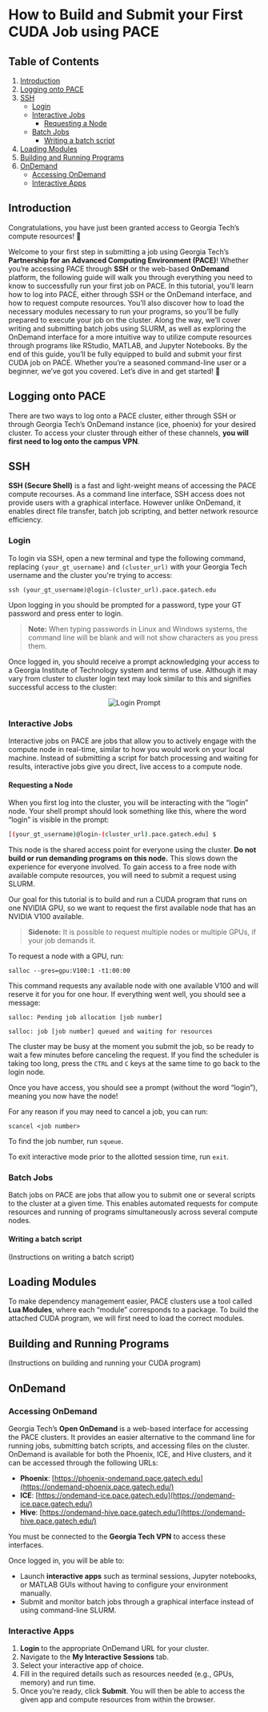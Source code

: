# How to Build and Submit your First CUDA Job using PACE

## Table of Contents
1. [Introduction](#introduction)
2. [Logging onto PACE](#logging-onto-pace)
3. [SSH](#ssh)
   - [Login](#login)
   - [Interactive Jobs](#interactive-jobs)
     - [Requesting a Node](#requesting-a-node)
   - [Batch Jobs](#batch-jobs)
     - [Writing a batch script](#writing-a-batch-script)
4. [Loading Modules](#loading-modules)
5. [Building and Running Programs](#building-and-running-programs)
6. [OnDemand](#ondemand)
   - [Accessing OnDemand](#accessing-ondemand)
   - [Interactive Apps](#interactive-apps)

## Introduction

Congratulations, you have just been granted access to Georgia Tech’s compute resources! 🎉

Welcome to your first step in submitting a job using Georgia Tech’s **Partnership for an Advanced Computing Environment (PACE)**! Whether you’re accessing PACE through **SSH** or the web-based **OnDemand** platform, the following guide will walk you through everything you need to know to successfully run your first job on PACE. In this tutorial, you’ll learn how to log into PACE, either through SSH or the OnDemand interface, and how to request compute resources. You’ll also discover how to load the necessary modules necessary to run your programs, so you’ll be fully prepared to execute your job on the cluster. Along the way, we’ll cover writing and submitting batch jobs using SLURM, as well as exploring the OnDemand interface for a more intuitive way to utilize compute resources through programs like RStudio, MATLAB, and Jupyter Notebooks. By the end of this guide, you’ll be fully equipped to build and submit your first CUDA job on PACE. Whether you’re a seasoned command-line user or a beginner, we’ve got you covered. Let’s dive in and get started! 🎯

## Logging onto PACE

There are two ways to log onto a PACE cluster, either through SSH or through Georgia Tech’s OnDemand instance (ice, phoenix) for your desired cluster. To access your cluster through either of these channels, **you will first need to log onto the campus VPN**.

## SSH
**SSH (Secure Shell)** is a fast and light-weight means of accessing the PACE compute recourses. As a command line interface, SSH access does not provide users with a graphical interface. However unlike OnDemand, it enables direct file transfer, batch job scripting, and better network resource efficiency. 

### Login 

To login via SSH, open a new terminal and type the following command, replacing `(your_gt_username)` and `(cluster_url)` with your Georgia Tech username and the cluster you're trying to access:

```
ssh (your_gt_username)@login-(cluster_url).pace.gatech.edu
```

Upon logging in you should be prompted for a password, type your GT password and press enter to login. 

> **Note:** When typing passwords in Linux and Windows systems, the command line will be blank and will not show characters as you press them.

Once logged in, you should receive a prompt acknowledging your access to a Georgia Institute of Technology system and terms of use. Although it may vary from cluster to cluster login text may look similar to this and signifies successful access to the cluster:


<div align="center">
  <img src="https://github.com/user-attachments/assets/ae8f6ecb-e480-4ecc-805a-b657c90a9196" alt="Login Prompt" />
</div>


### Interactive Jobs

Interactive jobs on PACE are jobs that allow you to actively engage with the compute node in real-time, similar to how you would work on your local machine. Instead of submitting a script for batch processing and waiting for results, interactive jobs give you direct, live access to a compute node.

#### Requesting a Node

When you first log into the cluster, you will be interacting with the “login” node. Your shell prompt should look something like this, where the word “login” is visible in the prompt:

```bash
[(your_gt_username)@login-(cluster_url).pace.gatech.edu] $
```


This node is the shared access point for everyone using the cluster. **Do not build or run demanding programs on this node.** This slows down the experience for everyone involved. To gain access to a free node with available compute resources, you will need to submit a request using SLURM.

Our goal for this tutorial is to build and run a CUDA program that runs on one NVIDIA GPU, so we want to request the first available node that has an NVIDIA V100 available.

> **Sidenote:** It is possible to request multiple nodes or multiple GPUs, if your job demands it.

To request a node with a GPU, run:

```
salloc --gres=gpu:V100:1 -t1:00:00
```

This command requests any available node with one available V100 and will reserve it for you for one hour. If everything went well, you should see a message:

```salloc: Pending job allocation [job number]```

```salloc: job [job number] queued and waiting for resources```

The cluster may be busy at the moment you submit the job, so be ready to wait a few minutes before canceling the request. If you find the scheduler is taking too long, press the `CTRL` and `C` keys at the same time to go back to the login node.

Once you have access, you should see a prompt (without the word “login”), meaning you now have the node!

For any reason if you may need to cancel a job, you can run:

```scancel <job number>```


To find the job number, run `squeue`.

To exit interactive mode prior to the allotted session time, run `exit`.

### Batch Jobs

Batch jobs on PACE are jobs that allow you to submit one or several scripts to the cluster at a given time. This enables automated requests for compute resources and running of programs simultaneously across several compute nodes.

#### Writing a batch script

(Instructions on writing a batch script)

## Loading Modules

To make dependency management easier, PACE clusters use a tool called **Lua Modules**, where each “module” corresponds to a package. To build the attached CUDA program, we will first need to load the correct modules.

## Building and Running Programs

(Instructions on building and running your CUDA program)

## OnDemand

### Accessing OnDemand

Georgia Tech’s **Open OnDemand** is a web-based interface for accessing the PACE clusters. It provides an easier alternative to the command line for running jobs, submitting batch scripts, and accessing files on the cluster. OnDemand is available for both the Phoenix, ICE, and Hive clusters, and it can be accessed through the following URLs:

- **Phoenix**: [https://phoenix-ondemand.pace.gatech.edu](https://ondemand-phoenix.pace.gatech.edu/)
- **ICE**: [https://ondemand-ice.pace.gatech.edu](https://ondemand-ice.pace.gatech.edu/)
- **Hive**: [https://ondemand-hive.pace.gatech.edu/](https://ondemand-hive.pace.gatech.edu/)

You must be connected to the **Georgia Tech VPN** to access these interfaces.

Once logged in, you will be able to:

- Launch **interactive apps** such as terminal sessions, Jupyter notebooks, or MATLAB GUIs without having to configure your environment manually.
- Submit and monitor batch jobs through a graphical interface instead of using command-line SLURM.

### Interactive Apps

1. **Login** to the appropriate OnDemand URL for your cluster.
2. Navigate to the **My Interactive Sessions** tab.
3. Select your interactive app of choice.
4. Fill in the required details such as resources needed (e.g., GPUs, memory) and run time.
5. Once you’re ready, click **Submit**. You will then be able to access the given app and compute resources from within the browser.



